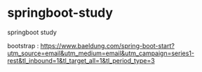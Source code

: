 # springboot-study
springboot study

bootstrap : https://www.baeldung.com/spring-boot-start?utm_source=email&utm_medium=email&utm_campaign=series1-rest&tl_inbound=1&tl_target_all=1&tl_period_type=3
